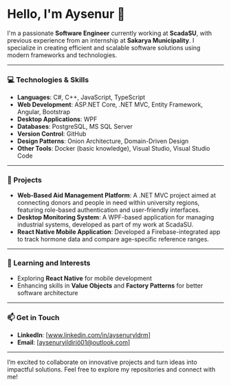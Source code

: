 # Hello, I'm Aysenur 👋

I'm a passionate **Software Engineer** currently working at **ScadaSU**, with previous experience from an internship at **Sakarya Municipality**. I specialize in creating efficient and scalable software solutions using modern frameworks and technologies.

---

### 💻 Technologies & Skills
- **Languages**: C#, C++, JavaScript, TypeScript  
- **Web Development**: ASP.NET Core, .NET MVC, Entity Framework, Angular, Bootstrap  
- **Desktop Applications**: WPF  
- **Databases**: PostgreSQL, MS SQL Server  
- **Version Control**: GitHub  
- **Design Patterns**: Onion Architecture, Domain-Driven Design  
- **Other Tools**: Docker (basic knowledge), Visual Studio, Visual Studio Code

---

### 🔧 Projects
- **Web-Based Aid Management Platform**: A .NET MVC project aimed at connecting donors and people in need within university regions, featuring role-based authentication and user-friendly interfaces.
- **Desktop Monitoring System**: A WPF-based application for managing industrial systems, developed as part of my work at ScadaSU.
- **React Native Mobile Application**: Developed a Firebase-integrated app to track hormone data and compare age-specific reference ranges.

---

### 🌱 Learning and Interests
- Exploring **React Native** for mobile development  
- Enhancing skills in **Value Objects** and **Factory Patterns** for better software architecture  

---

### 📫 Get in Touch
- **LinkedIn**: [www.linkedin.com/in/aysenuryldrm]  
- **Email**: [aysenuryildiriö01@outlook.com]

---

I’m excited to collaborate on innovative projects and turn ideas into impactful solutions. Feel free to explore my repositories and connect with me!
